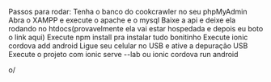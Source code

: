 Passos para rodar:
Tenha o banco do cookcrawler no seu phpMyAdmin <br/>
Abra o XAMPP e execute o apache e o mysql
Baixe a api e deixe ela rodando no htdocs(provavelmente ela vai estar hospedada e depois eu boto o link aqui)
Execute npm install pra instalar tudo bonitinho
Execute ionic cordova add android
Ligue seu celular no USB e ative a depuração USB
Execute o projeto com ionic serve --lab ou ionic cordova run android

o/
